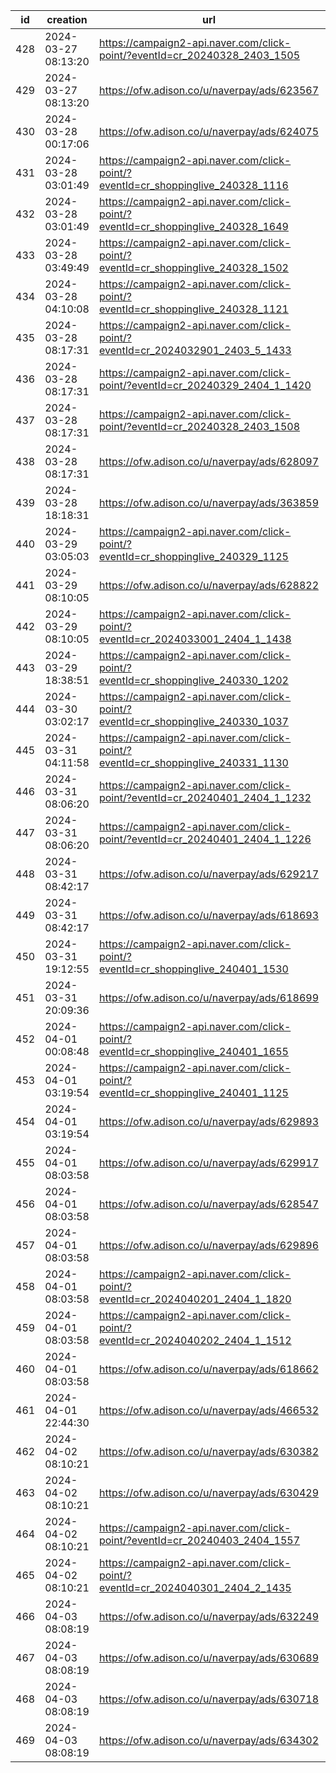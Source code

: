 | id  | creation            | url                                                                              | visit |
| --- | ------------------- | -------------------------------------------------------------------------------- | ----- |
| 428 | 2024-03-27 08:13:20 | https://campaign2-api.naver.com/click-point/?eventId=cr_20240328_2403_1505       |       |
| 429 | 2024-03-27 08:13:20 | https://ofw.adison.co/u/naverpay/ads/623567                                      |       |
| 430 | 2024-03-28 00:17:06 | https://ofw.adison.co/u/naverpay/ads/624075                                      |       |
| 431 | 2024-03-28 03:01:49 | https://campaign2-api.naver.com/click-point/?eventId=cr_shoppinglive_240328_1116 |       |
| 432 | 2024-03-28 03:01:49 | https://campaign2-api.naver.com/click-point/?eventId=cr_shoppinglive_240328_1649 |       |
| 433 | 2024-03-28 03:49:49 | https://campaign2-api.naver.com/click-point/?eventId=cr_shoppinglive_240328_1502 |       |
| 434 | 2024-03-28 04:10:08 | https://campaign2-api.naver.com/click-point/?eventId=cr_shoppinglive_240328_1121 |       |
| 435 | 2024-03-28 08:17:31 | https://campaign2-api.naver.com/click-point/?eventId=cr_2024032901_2403_5_1433   |       |
| 436 | 2024-03-28 08:17:31 | https://campaign2-api.naver.com/click-point/?eventId=cr_20240329_2404_1_1420     |       |
| 437 | 2024-03-28 08:17:31 | https://campaign2-api.naver.com/click-point/?eventId=cr_20240328_2403_1508       |       |
| 438 | 2024-03-28 08:17:31 | https://ofw.adison.co/u/naverpay/ads/628097                                      |       |
| 439 | 2024-03-28 18:18:31 | https://ofw.adison.co/u/naverpay/ads/363859                                      |       |
| 440 | 2024-03-29 03:05:03 | https://campaign2-api.naver.com/click-point/?eventId=cr_shoppinglive_240329_1125 |       |
| 441 | 2024-03-29 08:10:05 | https://ofw.adison.co/u/naverpay/ads/628822                                      |       |
| 442 | 2024-03-29 08:10:05 | https://campaign2-api.naver.com/click-point/?eventId=cr_2024033001_2404_1_1438   |       |
| 443 | 2024-03-29 18:38:51 | https://campaign2-api.naver.com/click-point/?eventId=cr_shoppinglive_240330_1202 |       |
| 444 | 2024-03-30 03:02:17 | https://campaign2-api.naver.com/click-point/?eventId=cr_shoppinglive_240330_1037 |       |
| 445 | 2024-03-31 04:11:58 | https://campaign2-api.naver.com/click-point/?eventId=cr_shoppinglive_240331_1130 |       |
| 446 | 2024-03-31 08:06:20 | https://campaign2-api.naver.com/click-point/?eventId=cr_20240401_2404_1_1232     |       |
| 447 | 2024-03-31 08:06:20 | https://campaign2-api.naver.com/click-point/?eventId=cr_20240401_2404_1_1226     |       |
| 448 | 2024-03-31 08:42:17 | https://ofw.adison.co/u/naverpay/ads/629217                                      |       |
| 449 | 2024-03-31 08:42:17 | https://ofw.adison.co/u/naverpay/ads/618693                                      |       |
| 450 | 2024-03-31 19:12:55 | https://campaign2-api.naver.com/click-point/?eventId=cr_shoppinglive_240401_1530 |       |
| 451 | 2024-03-31 20:09:36 | https://ofw.adison.co/u/naverpay/ads/618699                                      |       |
| 452 | 2024-04-01 00:08:48 | https://campaign2-api.naver.com/click-point/?eventId=cr_shoppinglive_240401_1655 |       |
| 453 | 2024-04-01 03:19:54 | https://campaign2-api.naver.com/click-point/?eventId=cr_shoppinglive_240401_1125 |       |
| 454 | 2024-04-01 03:19:54 | https://ofw.adison.co/u/naverpay/ads/629893                                      |       |
| 455 | 2024-04-01 08:03:58 | https://ofw.adison.co/u/naverpay/ads/629917                                      |       |
| 456 | 2024-04-01 08:03:58 | https://ofw.adison.co/u/naverpay/ads/628547                                      |       |
| 457 | 2024-04-01 08:03:58 | https://ofw.adison.co/u/naverpay/ads/629896                                      |       |
| 458 | 2024-04-01 08:03:58 | https://campaign2-api.naver.com/click-point/?eventId=cr_2024040201_2404_1_1820   |       |
| 459 | 2024-04-01 08:03:58 | https://campaign2-api.naver.com/click-point/?eventId=cr_2024040202_2404_1_1512   |       |
| 460 | 2024-04-01 08:03:58 | https://ofw.adison.co/u/naverpay/ads/618662                                      |       |
| 461 | 2024-04-01 22:44:30 | https://ofw.adison.co/u/naverpay/ads/466532                                      |       |
| 462 | 2024-04-02 08:10:21 | https://ofw.adison.co/u/naverpay/ads/630382                                      |       |
| 463 | 2024-04-02 08:10:21 | https://ofw.adison.co/u/naverpay/ads/630429                                      |       |
| 464 | 2024-04-02 08:10:21 | https://campaign2-api.naver.com/click-point/?eventId=cr_20240403_2404_1557       |       |
| 465 | 2024-04-02 08:10:21 | https://campaign2-api.naver.com/click-point/?eventId=cr_2024040301_2404_2_1435   |       |
| 466 | 2024-04-03 08:08:19 | https://ofw.adison.co/u/naverpay/ads/632249                                      |       |
| 467 | 2024-04-03 08:08:19 | https://ofw.adison.co/u/naverpay/ads/630689                                      |       |
| 468 | 2024-04-03 08:08:19 | https://ofw.adison.co/u/naverpay/ads/630718                                      |       |
| 469 | 2024-04-03 08:08:19 | https://ofw.adison.co/u/naverpay/ads/634302                                      |       |
